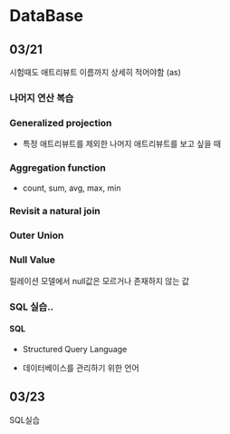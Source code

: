 # DataBase

## 03/21

시험때도 애트리뷰트 이름까지 상세히 적어야함 (as)

### 나머지 연산 복습

### Generalized projection

- 특정 애트리뷰트를 제외한 나머지 애트리뷰트를 보고 싶을 때

### Aggregation function

- count, sum, avg, max, min

### Revisit a natural join

### Outer Union

### Null Value

릴레이션 모델에서 null값은 모르거나 존재하지 않는 값

### SQL 실습..

#### SQL

- Structured Query Language

- 데이터베이스를 관리하기 위한 언어

## 03/23

SQL실습
